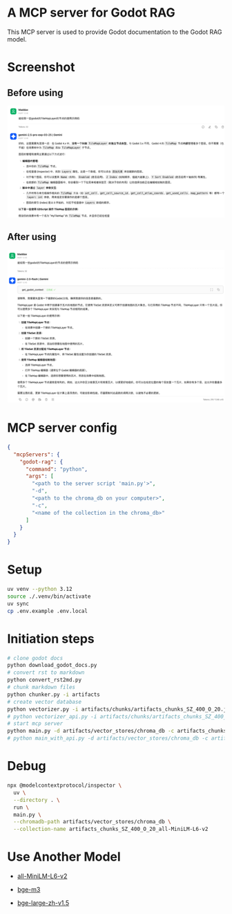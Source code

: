 # A MCP server for Godot RAG

This MCP server is used to provide Godot documentation to the Godot RAG model.

# Screenshot

## Before using

![before](screenshots/before.png)

## After using

![after](screenshots/after.png)

# MCP server config

```json
{
  "mcpServers": {
    "godot-rag": {
      "command": "python",
      "args": [
        "<path to the server script 'main.py'>",
        "-d",
        "<path to the chroma_db on your computer>",
        "-c",
        "<name of the collection in the chroma_db>"
      ]
    }
  }
}
```

# Setup

```bash
uv venv --python 3.12
source ./.venv/bin/activate
uv sync
cp .env.example .env.local
```

# Initiation steps

```bash
# clone godot docs
python download_godot_docs.py
# convert rst to markdown
python convert_rst2md.py
# chunk markdown files
python chunker.py -i artifacts
# create vector database
python vectorizer.py -i artifacts/chunks/artifacts_chunks_SZ_400_O_20.jsonl
# python vectorizer_api.py -i artifacts/chunks/artifacts_chunks_SZ_400_O_20.jsonl -m BAAI/bge-m3
# start mcp server
python main.py -d artifacts/vector_stores/chroma_db -c artifacts_chunks_SZ_400_O_20_all-MiniLM-L6-v2
# python main_with_api.py -d artifacts/vector_stores/chroma_db -c artifacts_chunks_SZ_400_O_20_BAAI-bge-m3 -k <your openai api key>
```

# Debug

```bash
npx @modelcontextprotocol/inspector \
  uv \
  --directory . \
  run \
  main.py \
  --chromadb-path artifacts/vector_stores/chroma_db \
  --collection-name artifacts_chunks_SZ_400_O_20_all-MiniLM-L6-v2
```

# Use Another Model

- [all-MiniLM-L6-v2](https://huggingface.co/sentence-transformers/all-MiniLM-L6-v2)

- [bge-m3](https://huggingface.co/BAAI/bge-m3)

- [bge-large-zh-v1.5](https://huggingface.co/BAAI/bge-large-zh-v1.5)
